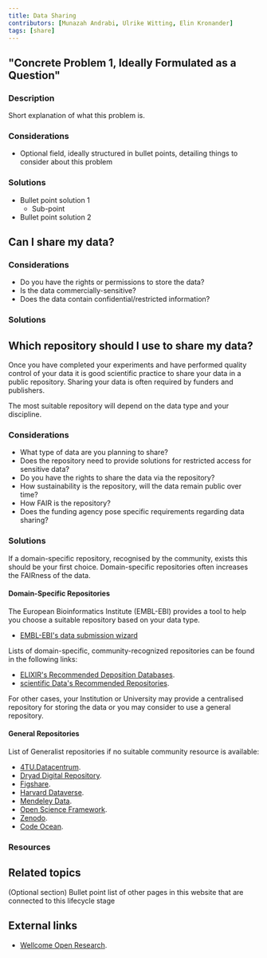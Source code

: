 ```yaml
---
title: Data Sharing
contributors: [Munazah Andrabi, Ulrike Witting, Elin Kronander]
tags: [share]
---
```

## "Concrete Problem 1, Ideally Formulated as a Question"

### Description

Short explanation of what this problem is.

### Considerations

* Optional field, ideally structured in bullet points, detailing things to consider about this problem

### Solutions
* Bullet point solution 1
  * Sub-point
* Bullet point solution 2

## Can I share my data?

### Considerations
* Do you have the rights or permissions to store the data?
* Is the data commercially-sensitive?
* Does the data contain confidential/restricted information?

### Solutions


## Which repository should I use to share my data?
Once you have completed your experiments and have performed quality control of your data it is good scientific practice to share your data in a public repository. Sharing your data is often required by funders and publishers.

The most suitable repository will depend on the data type and your discipline.

### Considerations
  * What type of data are you planning to share?
  * Does the repository need to provide solutions for restricted access for sensitive data?
  * Do you have the rights to share the data via the repository?
  * How sustainability is the repository, will the data remain public over time?
  * How FAIR is the repository?
  * Does the funding agency pose specific requirements regarding data sharing?

### Solutions
If a domain-specific repository, recognised by the community, exists this should be your first choice. Domain-specific repositories often increases the FAIRness of the data.
#### Domain-Specific Repositories
The European Bioinformatics Institute (EMBL-EBI) provides a tool to help you choose a suitable repository based on your data type.
* [EMBL-EBI's data submission wizard](https://www.ebi.ac.uk/submission/)

Lists of domain-specific, community-recognized repositories can be found in the following links:
* [ELIXIR's Recommended Deposition Databases](https://elixir-europe.org/services/tag/elixir-deposition-databases).
* [scientific Data's Recommended Repositories](https://www.nature.com/sdata/policies/repositories).


For other cases, your Institution or University may provide a centralised repository for storing the data or you may consider to use a general repository.
#### General Repositories
List of Generalist repositories if no suitable community resource is available:

* [4TU.Datacentrum](https://data.4tu.nl/info/en/).
* [Dryad Digital Repository](http://datadryad.org).
* [Figshare](https://figshare.com).
* [Harvard Dataverse](https://dataverse.harvard.edu).
* [Mendeley Data](https://data.mendeley.com).
* [Open Science Framework](https://osf.io).
* [Zenodo](https://zenodo.org).
* [Code Ocean](https://codeocean.com).

### Resources

## Related topics
(Optional section)
Bullet point list of other pages in this website that are connected to this lifecycle stage

## External links
* [Wellcome Open Research](https://wellcomeopenresearch.org/for-authors/data-guidelines).

